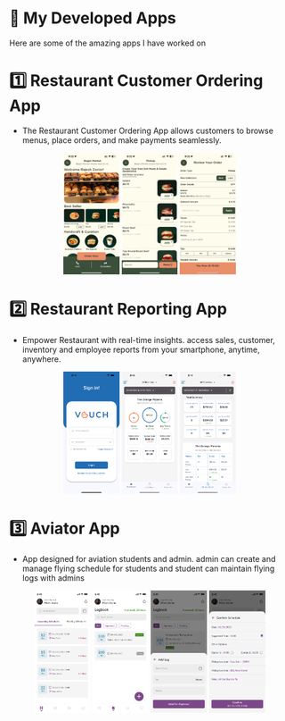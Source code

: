 # 📱 My Developed Apps

 Here are some of the amazing apps I have worked on

# 1️⃣ Restaurant Customer Ordering App

- The Restaurant Customer Ordering App allows customers to browse menus, place orders, and make payments seamlessly. 

<p align="center">
  <img src="https://github.com/rajeshgondaliya/Apps_Intro/blob/main/Apps/Customer%20App/1.PNG?raw=true" width="20%" />
  <img src="https://github.com/rajeshgondaliya/Apps_Intro/blob/main/Apps/Customer%20App/2.PNG?raw=true" width="20%" />
  <img src="https://github.com/rajeshgondaliya/Apps_Intro/blob/main/Apps/Customer%20App/3.PNG?raw=true" width="20%" />
</p>

# 2️⃣ Restaurant Reporting App

- Empower Restaurant with real-time insights. access sales, customer, inventory and employee reports from your smartphone, anytime, anywhere.

<p align="center">
  <img src="https://github.com/rajeshgondaliya/Apps_Intro/blob/main/Apps/Reporting/1.png?raw=true" width="20%" />
  <img src="https://github.com/rajeshgondaliya/Apps_Intro/blob/main/Apps/Reporting/2.png?raw=true" width="20%" />
  <img src="https://github.com/rajeshgondaliya/Apps_Intro/blob/main/Apps/Reporting/3.png?raw=true" width="20%" />
</p>

# 3️⃣ Aviator App

- App designed for aviation students and admin. admin can create and manage flying schedule for students and student can maintain flying logs with admins

<p align="center">
  <img src="https://github.com/rajeshgondaliya/Apps_Intro/blob/main/Apps/Aviator%20App/1.png?raw=true" width="20%" />
  <img src="https://github.com/rajeshgondaliya/Apps_Intro/blob/main/Apps/Aviator%20App/2.png?raw=true" width="20%" />
  <img src="https://github.com/rajeshgondaliya/Apps_Intro/blob/main/Apps/Aviator%20App/3.png?raw=true" width="20%" />
  <img src="https://github.com/rajeshgondaliya/Apps_Intro/blob/main/Apps/Aviator%20App/4.png?raw=true" width="20%" />
</p>
